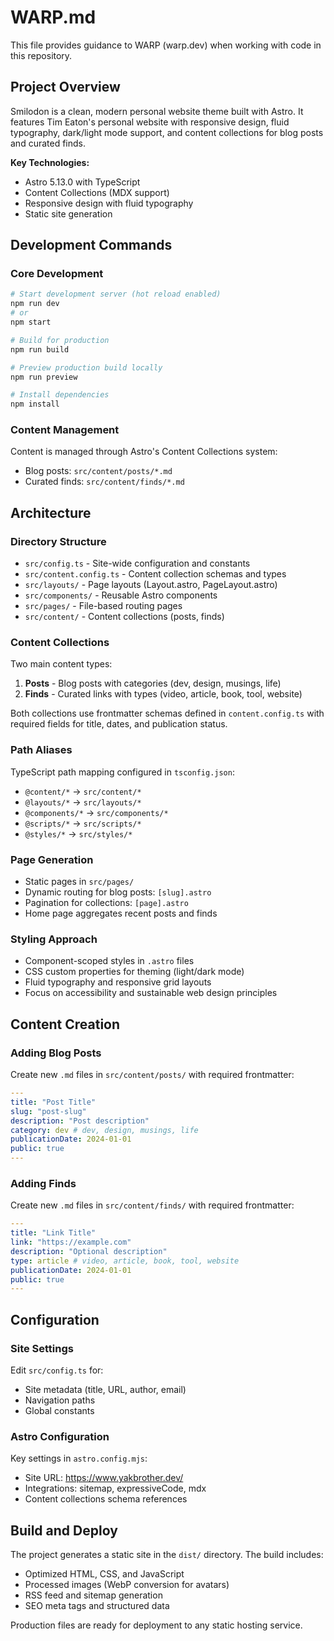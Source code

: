 # WARP.md

This file provides guidance to WARP (warp.dev) when working with code in this repository.

## Project Overview

Smilodon is a clean, modern personal website theme built with Astro. It features Tim Eaton's personal website with responsive design, fluid typography, dark/light mode support, and content collections for blog posts and curated finds.

**Key Technologies:**

- Astro 5.13.0 with TypeScript
- Content Collections (MDX support)
- Responsive design with fluid typography
- Static site generation

## Development Commands

### Core Development

```bash
# Start development server (hot reload enabled)
npm run dev
# or
npm start

# Build for production
npm run build

# Preview production build locally
npm run preview

# Install dependencies
npm install
```

### Content Management

Content is managed through Astro's Content Collections system:

- Blog posts: `src/content/posts/*.md`
- Curated finds: `src/content/finds/*.md`

## Architecture

### Directory Structure

- `src/config.ts` - Site-wide configuration and constants
- `src/content.config.ts` - Content collection schemas and types
- `src/layouts/` - Page layouts (Layout.astro, PageLayout.astro)
- `src/components/` - Reusable Astro components
- `src/pages/` - File-based routing pages
- `src/content/` - Content collections (posts, finds)

### Content Collections

Two main content types:

1. **Posts** - Blog posts with categories (dev, design, musings, life)
2. **Finds** - Curated links with types (video, article, book, tool, website)

Both collections use frontmatter schemas defined in `content.config.ts` with required fields for title, dates, and publication status.

### Path Aliases

TypeScript path mapping configured in `tsconfig.json`:

- `@content/*` → `src/content/*`
- `@layouts/*` → `src/layouts/*`
- `@components/*` → `src/components/*`
- `@scripts/*` → `src/scripts/*`
- `@styles/*` → `src/styles/*`

### Page Generation

- Static pages in `src/pages/`
- Dynamic routing for blog posts: `[slug].astro`
- Pagination for collections: `[page].astro`
- Home page aggregates recent posts and finds

### Styling Approach

- Component-scoped styles in `.astro` files
- CSS custom properties for theming (light/dark mode)
- Fluid typography and responsive grid layouts
- Focus on accessibility and sustainable web design principles

## Content Creation

### Adding Blog Posts

Create new `.md` files in `src/content/posts/` with required frontmatter:

```yaml
---
title: "Post Title"
slug: "post-slug"
description: "Post description"
category: dev # dev, design, musings, life
publicationDate: 2024-01-01
public: true
---
```

### Adding Finds

Create new `.md` files in `src/content/finds/` with required frontmatter:

```yaml
---
title: "Link Title"
link: "https://example.com"
description: "Optional description"
type: article # video, article, book, tool, website
publicationDate: 2024-01-01
public: true
---
```

## Configuration

### Site Settings

Edit `src/config.ts` for:

- Site metadata (title, URL, author, email)
- Navigation paths
- Global constants

### Astro Configuration

Key settings in `astro.config.mjs`:

- Site URL: https://www.yakbrother.dev/
- Integrations: sitemap, expressiveCode, mdx
- Content collections schema references

## Build and Deploy

The project generates a static site in the `dist/` directory. The build includes:

- Optimized HTML, CSS, and JavaScript
- Processed images (WebP conversion for avatars)
- RSS feed and sitemap generation
- SEO meta tags and structured data

Production files are ready for deployment to any static hosting service.
